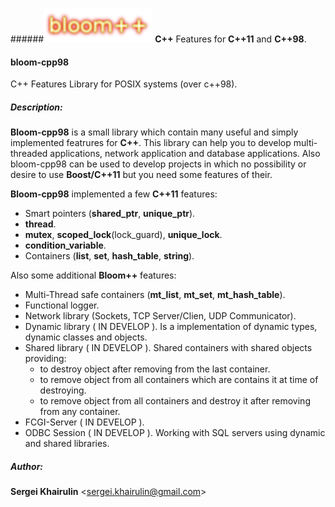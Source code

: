 ######<img src=bloom++-logo.png> **C++** Features for **C++11** and **C++98**.

#### bloom-cpp98
C++ Features Library for POSIX systems (over c++98).

##### Description:

  **Bloom-cpp98** is a small library which contain many useful and simply
implemented featrures for **C++**. This library can help you to develop
multi-threaded applications, network application and database 
applications. Also bloom-cpp98 can be used to develop projects in 
which no possibility or desire to use **Boost/C++11** but you need some 
features of their.

  **Bloom-cpp98** implemented a few **C++11** features:
  - Smart pointers (**shared_ptr**, **unique_ptr**).
  - **thread**.
  - **mutex**, **scoped_lock**(lock_guard), **unique_lock**.
  - **condition_variable**.
  - Containers (**list**, **set**, **hash_table**, **string**).


  Also some additional **Bloom++** features:
  - Multi-Thread safe containers (**mt_list**, **mt_set**, **mt_hash_table**).
  - Functional logger.
  - Network library (Sockets, TCP Server/Clien, UDP Communicator).
  - Dynamic library ( IN DEVELOP ).
    Is a implementation of dynamic types, dynamic classes and objects.
  - Shared library ( IN DEVELOP ).
      Shared containers with shared objects providing:
      - to destroy object after removing from the last container.
      - to remove object from all containers which are contains it
      at time of destroying.
      - to remove object from all containers and destroy it after
      removing from any container.
  - FCGI-Server ( IN DEVELOP ).
  - ODBC Session ( IN DEVELOP ).
    Working with SQL servers using dynamic and shared libraries.

##### Author:

**Sergei Khairulin** \<sergei.khairulin@gmail.com\>

  
